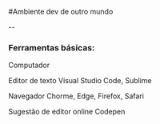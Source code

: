 #Ambiente dev de outro mundo</title>

--

### Ferramentas básicas:

Computador

Editor de texto 
    Visual Studio Code, Sublime

Navegador
    Chorme, Edge, Firefox, Safari
    
Sugestão de editor online
    Codepen
